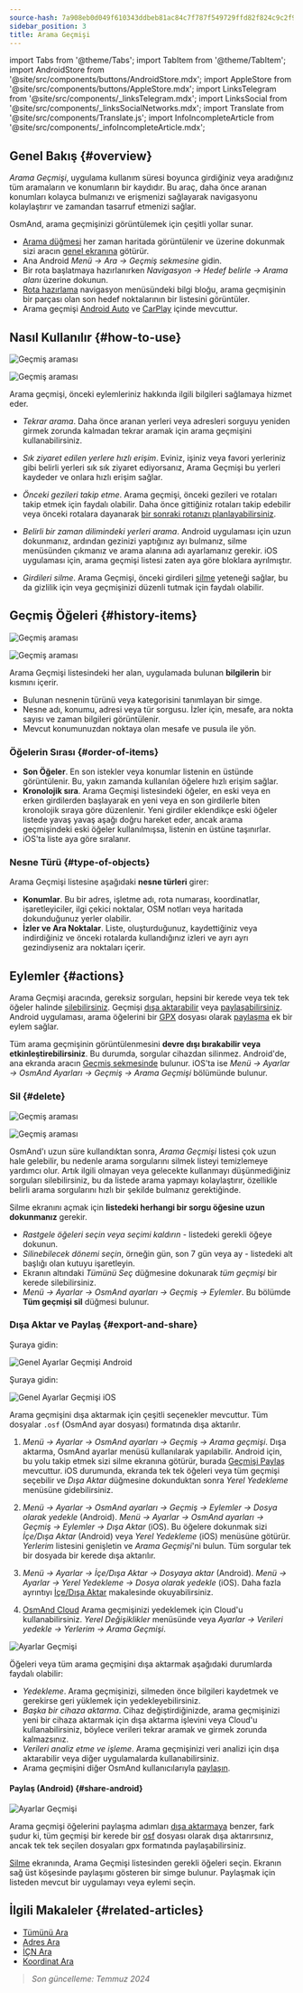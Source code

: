 ```yaml
---
source-hash: 7a908eb0d049f610343ddbeb81ac84c7f787f549729ffd82f824c9c2f9bd25d6
sidebar_position: 3
title: Arama Geçmişi
---
```

import Tabs from '@theme/Tabs';
import TabItem from '@theme/TabItem';
import AndroidStore from '@site/src/components/buttons/AndroidStore.mdx';
import AppleStore from '@site/src/components/buttons/AppleStore.mdx';
import LinksTelegram from '@site/src/components/_linksTelegram.mdx';
import LinksSocial from '@site/src/components/_linksSocialNetworks.mdx';
import Translate from '@site/src/components/Translate.js';
import InfoIncompleteArticle from '@site/src/components/_infoIncompleteArticle.mdx';


## Genel Bakış {#overview}

*Arama Geçmişi*, uygulama kullanım süresi boyunca girdiğiniz veya aradığınız tüm aramaların ve konumların bir kaydıdır. Bu araç, daha önce aranan konumları kolayca bulmanızı ve erişmenizi sağlayarak navigasyonu kolaylaştırır ve zamandan tasarruf etmenizi sağlar.

OsmAnd, arama geçmişinizi görüntülemek için çeşitli yollar sunar.

- [Arama düğmesi](../widgets/map-buttons.md#search) her zaman haritada görüntülenir ve üzerine dokunmak sizi aracın [genel ekranına](#how-to-use) götürür.
- Ana Android *Menü → Ara → Geçmiş sekmesine* gidin.
- Bir rota başlatmaya hazırlanırken *Navigasyon → Hedef belirle → Arama alanı* üzerine dokunun.
- [Rota hazırlama](../navigation/setup/route-navigation.md#navigation-menu) navigasyon menüsündeki bilgi bloğu, arama geçmişinin bir parçası olan son hedef noktalarının bir listesini görüntüler.
- Arama geçmişi [Android Auto](../navigation/auto-car.md#search) ve [CarPlay](../navigation/car-play.md#search) içinde mevcuttur.


## Nasıl Kullanılır {#how-to-use}

<Tabs groupId="operating-systems" queryString="current-os">

<TabItem value="android" label="Android">

![Geçmiş araması](@site/static/img/search/history_search_android.png)

</TabItem>

<TabItem value="ios" label="iOS">

![Geçmiş araması](@site/static/img/search/history_search_ios.png)

</TabItem>

</Tabs>

Arama geçmişi, önceki eylemleriniz hakkında ilgili bilgileri sağlamaya hizmet eder.

- *Tekrar arama*. Daha önce aranan yerleri veya adresleri sorguyu yeniden girmek zorunda kalmadan tekrar aramak için arama geçmişini kullanabilirsiniz.

- *Sık ziyaret edilen yerlere hızlı erişim*. Eviniz, işiniz veya favori yerleriniz gibi belirli yerleri sık sık ziyaret ediyorsanız, Arama Geçmişi bu yerleri kaydeder ve onlara hızlı erişim sağlar.

- *Önceki gezileri takip etme*. Arama geçmişi, önceki gezileri ve rotaları takip etmek için faydalı olabilir. Daha önce gittiğiniz rotaları takip edebilir veya önceki rotalara dayanarak [bir sonraki rotanızı planlayabilirsiniz](../plan-route/create-route.md).

- *Belirli bir zaman dilimindeki yerleri arama*. Android uygulaması için uzun dokunmanız, ardından gezinizi yaptığınız ayı bulmanız, silme menüsünden çıkmanız ve arama alanına adı ayarlamanız gerekir. iOS uygulaması için, arama geçmişi listesi zaten aya göre bloklara ayrılmıştır.

- *Girdileri silme*. Arama Geçmişi, önceki girdileri [silme](#delete) yeteneği sağlar, bu da gizlilik için veya geçmişinizi düzenli tutmak için faydalı olabilir.


## Geçmiş Öğeleri {#history-items}

<Tabs groupId="operating-systems" queryString="current-os">

<TabItem value="android" label="Android">

![Geçmiş araması](@site/static/img/search/history_search_android.png)

</TabItem>

<TabItem value="ios" label="iOS">

![Geçmiş araması](@site/static/img/search/history_search_ios.png)

</TabItem>

</Tabs>

Arama Geçmişi listesindeki her alan, uygulamada bulunan **bilgilerin** bir kısmını içerir.

- Bulunan nesnenin türünü veya kategorisini tanımlayan bir simge.
- Nesne adı, konumu, adresi veya tür sorgusu. İzler için, mesafe, ara nokta sayısı ve zaman bilgileri görüntülenir.
- Mevcut konumunuzdan noktaya olan mesafe ve pusula ile yön.


### Öğelerin Sırası {#order-of-items}

- **Son Öğeler**. En son istekler veya konumlar listenin en üstünde görüntülenir. Bu, yakın zamanda kullanılan öğelere hızlı erişim sağlar.
- **Kronolojik sıra**. Arama Geçmişi listesindeki öğeler, en eski veya en erken girdilerden başlayarak en yeni veya en son girdilerle biten kronolojik sıraya göre düzenlenir. Yeni girdiler eklendikçe eski öğeler listede yavaş yavaş aşağı doğru hareket eder, ancak arama geçmişindeki eski öğeler kullanılmışsa, listenin en üstüne taşınırlar.
- iOS'ta liste aya göre sıralanır.

### Nesne Türü {#type-of-objects}

Arama Geçmişi listesine aşağıdaki **nesne türleri** girer:

- **Konumlar**. Bu bir adres, işletme adı, rota numarası, koordinatlar, işaretleyiciler, ilgi çekici noktalar, OSM notları veya haritada dokunduğunuz yerler olabilir.
- **İzler ve Ara Noktalar**. Liste, oluşturduğunuz, kaydettiğiniz veya indirdiğiniz ve önceki rotalarda kullandığınız izleri ve ayrı ayrı gezindiyseniz ara noktaları içerir.


## Eylemler {#actions}

Arama Geçmişi aracında, gereksiz sorguları, hepsini bir kerede veya tek tek öğeler halinde [silebilirsiniz](#delete). Geçmişi [dışa aktarabilir](#export-and-share) veya [paylaşabilirsiniz](#share-android). Android uygulaması, arama öğelerini bir [GPX](../../technical/osmand-file-formats/osmand-gpx.md) dosyası olarak [paylaşma](#share-android) ek bir eylem sağlar.

Tüm arama geçmişinin görüntülenmesini **devre dışı bırakabilir veya etkinleştirebilirsiniz**. Bu durumda, sorgular cihazdan silinmez. Android'de, ana ekranda aracın [Geçmiş sekmesinde](#overview) bulunur. iOS'ta ise *Menü → Ayarlar → OsmAnd Ayarları → Geçmiş → Arama Geçmişi* bölümünde bulunur.


### Sil {#delete}

<Tabs groupId="operating-systems" queryString="current-os">

<TabItem value="android" label="Android">

![Geçmiş araması](@site/static/img/search/history_search_delete_andr.png)

</TabItem>

<TabItem value="ios" label="iOS">

![Geçmiş araması](@site/static/img/search/history_search_delete_ios.png)

</TabItem>

</Tabs>

OsmAnd'ı uzun süre kullandıktan sonra, *Arama Geçmişi* listesi çok uzun hale gelebilir, bu nedenle arama sorgularını silmek listeyi temizlemeye yardımcı olur. Artık ilgili olmayan veya gelecekte kullanmayı düşünmediğiniz sorguları silebilirsiniz, bu da listede arama yapmayı kolaylaştırır, özellikle belirli arama sorgularını hızlı bir şekilde bulmanız gerektiğinde.

Silme ekranını açmak için **listedeki herhangi bir sorgu öğesine uzun dokunmanız** gerekir.

- *Rastgele öğeleri seçin veya seçimi kaldırın* - listedeki gerekli öğeye dokunun.
- *Silinebilecek dönemi seçin*, örneğin gün, son 7 gün veya ay - listedeki alt başlığı olan kutuyu işaretleyin.
- Ekranın altındaki *Tümünü Seç* düğmesine dokunarak *tüm geçmişi* bir kerede silebilirsiniz.
- *Menü → Ayarlar → OsmAnd ayarları → Geçmiş → Eylemler*. Bu bölümde **Tüm geçmişi sil** düğmesi bulunur.


### Dışa Aktar ve Paylaş {#export-and-share}

<Tabs groupId="operating-systems" queryString="current-os">

<TabItem value="android" label="Android">

Şuraya gidin: *<Translate android="true" ids="shared_string_menu,shared_string_settings,osmand_settings,shared_string_history"/>*

![Genel Ayarlar Geçmişi Android](@site/static/img/personal/profiles/general_settings_history_android.png)

</TabItem>

<TabItem value="ios" label="iOS">

Şuraya gidin: *<Translate android="true" ids="shared_string_menu,shared_string_settings,osmand_settings,shared_string_history"/>*

![Genel Ayarlar Geçmişi iOS](@site/static/img/personal/profiles/history_settings_ios.png)

</TabItem>

</Tabs>

Arama geçmişini dışa aktarmak için çeşitli seçenekler mevcuttur. Tüm dosyalar `.osf` (OsmAnd ayar dosyası) formatında dışa aktarılır.

1. *Menü → Ayarlar → OsmAnd ayarları → Geçmiş → Arama geçmişi*.
    Dışa aktarma, OsmAnd ayarlar menüsü kullanılarak yapılabilir. Android için, bu yolu takip etmek sizi silme ekranına götürür, burada [Geçmişi Paylaş](#share-android) mevcuttur. iOS durumunda, ekranda tek tek öğeleri veya tüm geçmişi seçebilir ve *Dışa Aktar* düğmesine dokunduktan sonra *Yerel Yedekleme* menüsüne gidebilirsiniz.

2. *Menü → Ayarlar → OsmAnd ayarları → Geçmiş → Eylemler → Dosya olarak yedekle* (Android).
    *Menü → Ayarlar → OsmAnd ayarları → Geçmiş → Eylemler → Dışa Aktar* (iOS).
    Bu öğelere dokunmak sizi *İçe/Dışa Aktar* (Android) veya *Yerel Yedekleme* (iOS) menüsüne götürür. *Yerlerim* listesini genişletin ve *Arama Geçmişi*'ni bulun. Tüm sorgular tek bir dosyada bir kerede dışa aktarılır.

3. *Menü → Ayarlar → İçe/Dışa Aktar → Dosyaya aktar* (Android).
    *Menü → Ayarlar → Yerel Yedekleme → Dosya olarak yedekle* (iOS).
    Daha fazla ayrıntıyı [İçe/Dışa Aktar](../personal/import-export.md#export) makalesinde okuyabilirsiniz.

4. [OsmAnd Cloud](../personal/osmand-cloud.md#select-data-to-back-up)
    Arama geçmişinizi yedeklemek için Cloud'u kullanabilirsiniz. *Yerel Değişiklikler* menüsünde veya *Ayarlar → Verileri yedekle → Yerlerim → Arama Geçmişi*.

![Ayarlar Geçmişi](@site/static/img/search/history_search_share_andr.png)

Öğeleri veya tüm arama geçmişini dışa aktarmak aşağıdaki durumlarda faydalı olabilir:

- *Yedekleme*. Arama geçmişinizi, silmeden önce bilgileri kaydetmek ve gerekirse geri yüklemek için yedekleyebilirsiniz.
- *Başka bir cihaza aktarma*. Cihaz değiştirdiğinizde, arama geçmişinizi yeni bir cihaza aktarmak için dışa aktarma işlevini veya Cloud'u kullanabilirsiniz, böylece verileri tekrar aramak ve girmek zorunda kalmazsınız.
- *Verileri analiz etme ve işleme*. Arama geçmişinizi veri analizi için dışa aktarabilir veya diğer uygulamalarda kullanabilirsiniz.
- Arama geçmişini diğer OsmAnd kullanıcılarıyla [paylaşın](#share-android).


#### Paylaş (Android) {#share-android}

![Ayarlar Geçmişi](@site/static/img/search/history_search_share_andr.png)

Arama geçmişi öğelerini paylaşma adımları [dışa aktarmaya](#export-and-share) benzer, fark şudur ki, tüm geçmişi bir kerede bir [osf](../../technical/osmand-file-formats/osmand-osf.md) dosyası olarak dışa aktarırsınız, ancak tek tek seçilen dosyaları gpx formatında paylaşabilirsiniz.

[Silme](#delete) ekranında, Arama Geçmişi listesinden gerekli öğeleri seçin. Ekranın sağ üst köşesinde paylaşımı gösteren bir simge bulunur. Paylaşmak için listeden mevcut bir uygulamayı veya eylemi seçin.


## İlgili Makaleler {#related-articles}

- [Tümünü Ara](./search-all.md)
- [Adres Ara](./search-address.md)
- [İÇN Ara](./search-poi.md)
- [Koordinat Ara](./search-coordinates.md)


> *Son güncelleme: Temmuz 2024*